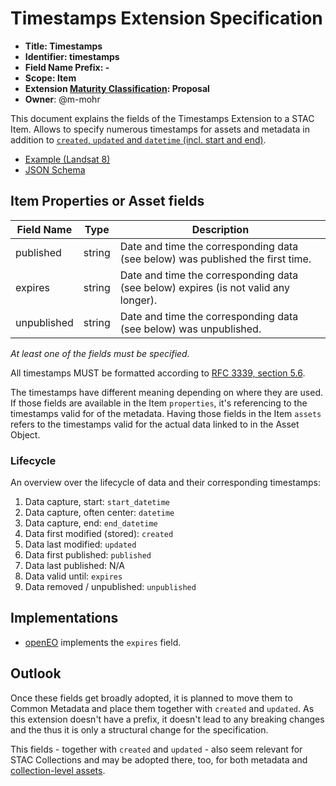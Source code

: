 # Timestamps Extension Specification

- **Title: Timestamps**
- **Identifier: timestamps**
- **Field Name Prefix: -**
- **Scope: Item**
- **Extension [Maturity Classification](../README.md#extension-maturity): Proposal**
- **Owner**: @m-mohr

This document explains the fields of the Timestamps Extension to a STAC Item.
Allows to specify numerous timestamps for assets and metadata in addition to [`created`, `updated` and `datetime` (incl. start and end)](../../item-spec/common-metadata.md#date-and-time).

- [Example (Landsat 8)](examples/example-landsat8.json)
- [JSON Schema](json-schema/schema.json)

## Item Properties or Asset fields

| Field Name  | Type   | Description |
| ----------- | ------ | ----------- |
| published   | string | Date and time the corresponding data (see below) was published the first time. |
| expires     | string | Date and time the corresponding data (see below) expires (is not valid any longer). |
| unpublished | string | Date and time the corresponding data (see below) was unpublished. |

*At least one of the fields must be specified.*

All timestamps MUST be formatted according to [RFC 3339, section 5.6](https://tools.ietf.org/html/rfc3339#section-5.6).

The timestamps have different meaning depending on where they are used.
If those fields are available in the Item `properties`, it's referencing to the timestamps valid for of the metadata.
Having those fields in the Item `assets` refers to the timestamps valid for the actual data linked to in the Asset Object.

### Lifecycle

An overview over the lifecycle of data and their corresponding timestamps:

1. Data capture, start: `start_datetime`
2. Data capture, often center: `datetime`
3. Data capture, end: `end_datetime`
4. Data first modified (stored): `created`
5. Data last modified: `updated`
6. Data first published: `published`
7. Data last published: N/A
8. Data valid until: `expires`
9. Data removed / unpublished: `unpublished`

## Implementations

- [openEO](https://api.openeo.org) implements the `expires` field.

## Outlook

Once these fields get broadly adopted, it is planned to move them to Common Metadata and place them together with `created` and `updated`.
As this extension doesn't have a prefix, it doesn't lead to any breaking changes and the thus it is only a structural change for the specification.

This fields - together with `created` and `updated` - also seem relevant for STAC Collections and may be adopted there, too, for both metadata and [collection-level assets](../collection-assets/README.md).
